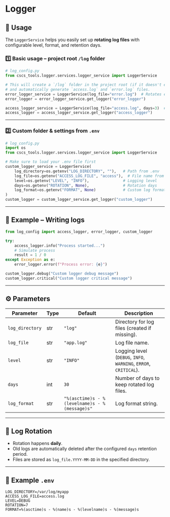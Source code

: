 # Logger  

## 🚀 Usage  

The `LoggerService` helps you easily set up **rotating log files** with configurable level, format, and retention days.  

### 1️⃣ Basic usage – project root `/log` folder  

```python
# log_config.py
from cscs_tools.logger.services.logger_service import LoggerService

# This will create a `/log` folder in the project root (if it doesn't exist)
# and automatically generate `access.log` and `error.log` files.
error_logger_service = LoggerService(log_file="error.log")  # Rotates every 30 days (default)
error_logger = error_logger_service.get_logger("error_logger")

access_logger_service = LoggerService(log_file="access.log", days=3)  # Rotates every 3 days
access_logger = access_logger_service.get_logger("access_logger")
```

---

### 2️⃣ Custom folder & settings from `.env`  

```python
# log_config.py
import os
from cscs_tools.logger.services.logger_service import LoggerService

# Make sure to load your .env file first
custom_logger_service = LoggerService(
    log_directory=os.getenv("LOG_DIRECTORY", ""),   # Path from .env
    log_file=os.getenv("ACCESS_LOG_FILE", "access"),  # File name from .env
    level=os.getenv("LEVEL", "INFO"),               # Logging level
    days=os.getenv("ROTATION", None),               # Rotation days
    log_format=os.getenv("FORMAT", None)            # Custom log format
)
custom_logger = custom_logger_service.get_logger("custom_logger")
```

---

## 📜 Example – Writing logs  

```python
from log_config import access_logger, error_logger, custom_logger

try:
    access_logger.info("Process started...")
    # Simulate process
    result = 1 / 0
except Exception as e:
    error_logger.error(f"Process error: {e}")

custom_logger.debug("Custom logger debug message")
custom_logger.critical("Custom logger critical message")
```

---

## ⚙️ Parameters  

| Parameter     | Type   | Default                              | Description |
|---------------|--------|--------------------------------------|-------------|
| `log_directory` | str  | `"log"`                              | Directory for log files (created if missing). |
| `log_file`    | str    | `"app.log"`                          | Log file name. |
| `level`       | str    | `"INFO"`                             | Logging level (`DEBUG`, `INFO`, `WARNING`, `ERROR`, `CRITICAL`). |
| `days`        | int    | `30`                                 | Number of days to keep rotated log files. |
| `log_format`  | str    | `"%(asctime)s - %(levelname)s - %(message)s"` | Log format string. |

---

## 🔄 Log Rotation  

- Rotation happens **daily**.
- Old logs are automatically deleted after the configured `days` retention period.
- Files are stored as `log_file.YYYY-MM-DD` in the specified directory.

---

## 🧱 Example `.env`  

```env
LOG_DIRECTORY=/var/log/myapp
ACCESS_LOG_FILE=access.log
LEVEL=DEBUG
ROTATION=7
FORMAT=%(asctime)s - %(name)s - %(levelname)s - %(message)s
```
